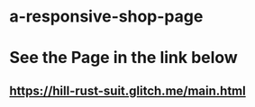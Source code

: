# a-responsive-shop-page

# See the Page in the link below

## https://hill-rust-suit.glitch.me/main.html

